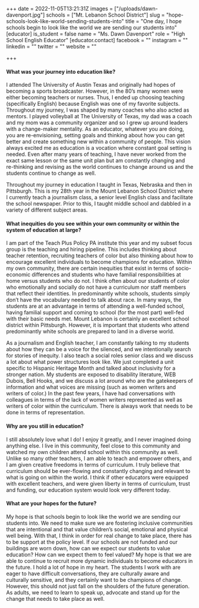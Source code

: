+++
date = 2022-11-05T13:21:31Z
images = ["/uploads/dawn-davenport.jpg"]
schools = ["Mt. Lebanon School District"]
slug = "hope-schools-look-like-world-sending-students-into"
title = "One day, I hope schools begin to look like the world we are sending our students into"
[educator]
is_student = false
name = "Ms. Dawn Davenport"
role = "High School English Educator"
[educator.contact]
facebook = ""
instagram = ""
linkedin = ""
twitter = ""
website = ""

+++
#### What was your journey into education like?

I attended The University of Austin Texas and originally had hopes of becoming a sports broadcaster. However, in the 80’s many women were either becoming teachers or nurses. Thus, I  ended up choosing teaching (specifically English) because English was one of my favorite subjects. Throughout my journey, I was shaped by many coaches who also acted as mentors. I played volleyball at The University of Texas, my dad was a coach and my mom was a community organizer and so I grew up around leaders with a change-maker mentality. As an educator, whatever you are doing, you are re-envisioning, setting goals and thinking about how you can get better and create something new within a community of people. This vision always excited me as education is a vocation where constant goal setting is needed. Even after many years of teaching, I have never worked from the exact same lesson or the same unit plan but am constantly changing and re-thinking and revising as the world continues to change around us and the students continue to change as well. 

Throughout my journey in education I taught in Texas, Nebraska and then in Pittsburgh. This is my 28th year in the Mount Lebanon School District where I currently teach a journalism class, a senior level English class and facilitate the school newspaper. Prior to this, I taught middle school and dabbled in a variety of different subject areas. 

#### What inequities do you see within your own community or within the system of education at large?

I am part of the Teach Plus Policy PA institute this year and my subset focus group is the teaching and hiring pipeline. This includes thinking about teacher retention, recruiting teachers of color but also thinking about how to encourage excellent individuals to become champions for education. Within my own community, there are certain inequities that exist in terms of socio-economic differences and students who have familial responsibilities at home versus students who do not. I think often about our students of color who emotionally and socially do not have a curriculum nor staff members that reflect their identities. In predominantly white schools, students simply don’t have the vocabulary needed to talk about race. In many ways, the students are at an advantage in terms of attending a well-funded school, having familial support and coming to school (for the most part) well-fed with their basic needs met. Mount Lebanon is certainly an excellent school district within Pittsburgh. However, it is important that students who attend predominantly white schools are prepared to land in a diverse world. 

As a journalism and English teacher, I am constantly talking to my students about how they can be a voice for the silenced, and we intentionally search for stories of inequity. I also teach a social roles senior class and we discuss a lot about what power structures look like. We just completed a unit specific to Hispanic Heritage Month and talked about inclusivity for a stronger nation. My students are exposed to disability literature, WEB Dubois, Bell Hooks, and we discuss a lot around who are the gatekeepers of information and what voices are missing (such as women writers and writers of color.) In the past few years, I have had conversations with colleagues in terms of the lack of women writers represented as well as writers of color within the curriculum. There is always work that needs to be done in terms of representation.  

#### Why are you still in education?

I still absolutely love what I do! I enjoy it greatly, and  I never imagined doing anything else. I live in this community, feel close to this community and watched my own children attend school within this community as well. Unlike so many other teachers, I am able to teach and empower others, and I am given creative freedoms in terms of curriculum. I truly believe that curriculum should be ever-flowing and constantly changing and relevant to what is going on within the world. I think if other educators were equipped with excellent teachers, and were given liberty in terms of curriculum, trust and funding, our education system would look very different today. 

#### What are your hopes for the future?

My hope is that schools begin to look like the world we are sending our students into. We need to make sure we are fostering inclusive communities that are intentional and that value children’s social, emotional and physical well being. With that, I think in order for real change to take place, there has to be support at the policy level. If our schools are not funded and our buildings are worn down, how can we expect our students to value education? How can we expect them to feel valued? My hope is that we are able to continue to recruit more dynamic individuals to become educators in the future. I hold a lot of hope in my heart. The students I work with are eager to have difficult conversations, they are culturally aware and culturally sensitive, and they certainly want to be champions of change. However, this should not just fall on the shoulders of the future generation. As adults, we need to learn to speak up, advocate and stand up for the change that needs to take place as well.